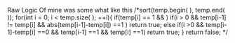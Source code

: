 Raw Logic Of mine was some what like this
/*sort(temp.begin( ), temp.end( ));
for(int i = 0; i < temp.size( ); ++i){
if(temp[i] == 1 && )
if(i > 0 && temp[i-1] != temp[i] && abs(temp[i-1]-temp[i]) ==1 )
return true;
else if(i >0 && temp[i-1]-temp[i] ==0 && temp[i-1] ==1 && temp[i] ==1)
return true;
}
return false;
*/